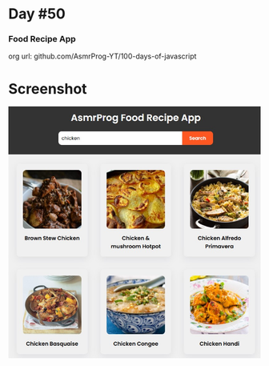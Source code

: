 # Day #50

### Food Recipe App
org url: github.com/AsmrProg-YT/100-days-of-javascript

# Screenshot
![sc](./screenshot.jpg)
